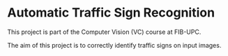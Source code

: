 # Automatic Traffic Sign Recognition

This project is part of the Computer Vision (VC) course at FIB-UPC.

The aim of this project is to correctly identify traffic signs on input images.
